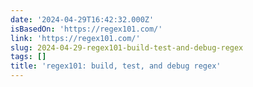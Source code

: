 ```yaml
---
date: '2024-04-29T16:42:32.000Z'
isBasedOn: 'https://regex101.com/'
link: 'https://regex101.com/'
slug: 2024-04-29-regex101-build-test-and-debug-regex
tags: []
title: 'regex101: build, test, and debug regex'
---
```


